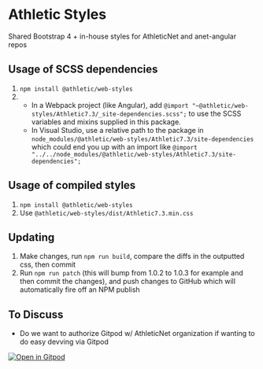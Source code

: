# Athletic Styles
Shared Bootstrap 4 + in-house styles for AthleticNet and anet-angular repos

## Usage of SCSS dependencies
1. `npm install @athletic/web-styles`
2.  - In a Webpack project (like Angular), add `@import "~@athletic/web-styles/Athletic7.3/_site-dependencies.scss";` to use the SCSS variables and mixins supplied in this package.
    - In Visual Studio, use a relative path to the package in `node_modules/@athletic/web-styles/Athletic7.3/site-dependencies` which could end you up with an import like `@import "../../node_modules/@athletic/web-styles/Athletic7.3/site-dependencies";`

## Usage of compiled styles
1. `npm install @athletic/web-styles`
2. Use `@athletic/web-styles/dist/Athletic7.3.min.css`

## Updating

1. Make changes, run `npm run build`, compare the diffs in the outputted css, then commit
2. Run `npm run patch` (this will bump from 1.0.2 to 1.0.3 for example and then commit the changes), and push changes to GitHub which will automatically fire off an NPM publish

## To Discuss
- Do we want to authorize Gitpod w/ AthleticNet organization if wanting to do easy devving via Gitpod

[![Open in Gitpod](https://gitpod.io/button/open-in-gitpod.svg)](https://gitpod.io/#https://github.com/AthleticNet/web-styles)

